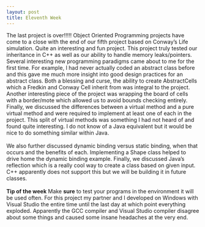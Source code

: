 ```yaml
---
layout: post
title: Eleventh Week
---
```


The last project is over!!!!! Object Oriented Programming projects have come to a close with the end of our fifth project based on Conway’s Life simulation. Quite an interesting and fun project. This project truly tested our inheritance in C++ as well as our ability to handle memory leaks/pointers. Several interesting new programming paradigms came about to me for the first time. For example, I had never actually coded an abstract class before and this gave me much more insight into good design practices for an abstract class. Both a blessing and curse, the ability to create AbstractCells which a Fredkin and Conway Cell inherit from was integral to the project. Another interesting piece of the project was wrapping the board of cells with a border/mote which allowed us to avoid bounds checking entirely. Finally, we discussed the differences between a virtual method and a pure virtual method and were required to implement at least one of each in the project. This split of virtual methods was something I had not heard of and found quite interesting. I do not know of a Java equivalent but it would be nice to do something similar within Java.
<br><br>
We also further discussed dynamic binding versus static binding, when that occurs and the benefits of each. Implementing a Shape class helped to drive home the dynamic binding example. Finally, we discussed Java’s reflection which is a really cool way to create a class based on given input. C++ apparently does not support this but we will be building it in future classes.
<br><br>
<strong>Tip of the week</strong>
Make <strong>sure</strong> to test your programs in the environment it will be used often. For this project my partner and I developed on Windows with Visual Studio the entire time until the last day at which point everything exploded. Apparently the GCC compiler and Visual Studio compiler disagree about some things and caused some insane headaches at the very end.
